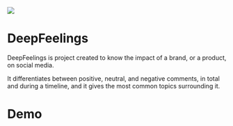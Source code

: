 ![](./demo/lego_faces.jpg.jpg)

# DeepFeelings
DeepFeelings is project created to know the impact of a brand, or a product, on social media.

It differentiates between positive, neutral, and negative comments, in total and during a timeline, and it gives the most common topics surrounding  it.

# Demo
